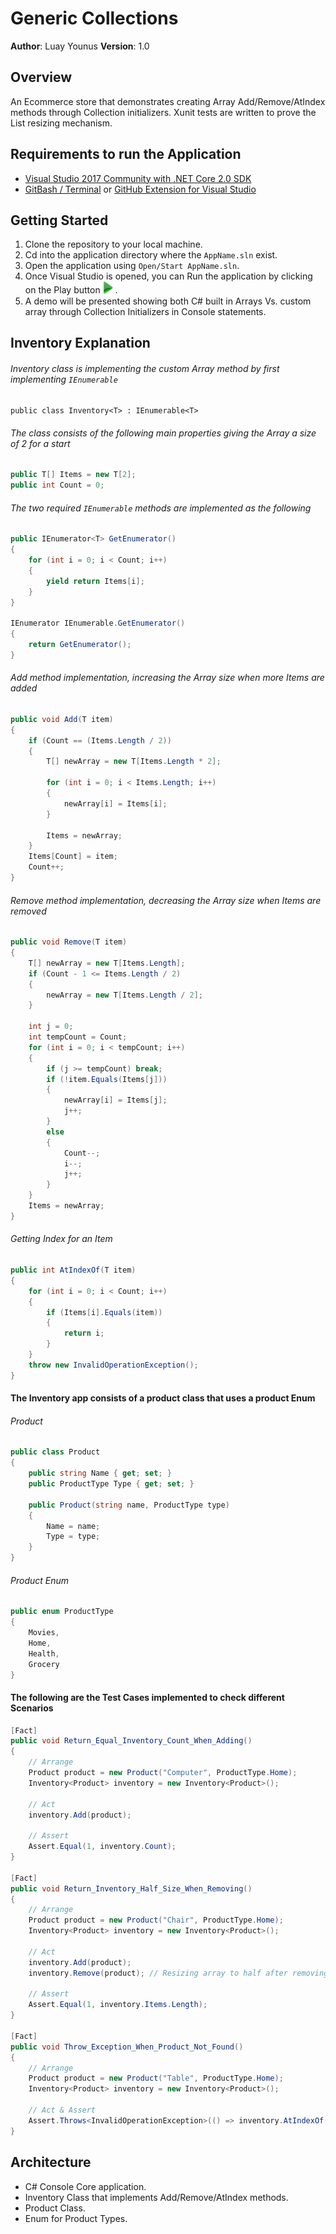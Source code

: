 # Generic Collections

**Author**: Luay Younus
**Version**: 1.0

## Overview
An Ecommerce store that demonstrates creating Array Add/Remove/AtIndex methods through Collection initializers. Xunit tests are written to prove the List resizing mechanism.

## Requirements to run the Application
- [Visual Studio 2017 Community with .NET Core 2.0 SDK](https://www.microsoft.com/net/core#windowscmd)
- [GitBash / Terminal](https://git-scm.com/downloads) or [GitHub Extension for Visual Studio](https://visualstudio.github.com)

## Getting Started
1. Clone the repository to your local machine.
2. Cd into the application directory where the `AppName.sln` exist.
3. Open the application using `Open/Start AppName.sln`.
4. Once Visual Studio is opened, you can Run the application by clicking on the Play button <img src="https://github.com/luayyounus/Lab02-Unit-Testing/blob/Lab02-Luay/WarCardGame/play-button.jpg" width="16"> .
5. A demo will be presented showing both C# built in Arrays Vs. custom array through Collection Initializers in Console statements.

## Inventory Explanation
###### Inventory class is implementing the custom Array method by first implementing `IEnumerable`
`public class Inventory<T> : IEnumerable<T>`

###### The class consists of the following main properties giving the Array a size of 2 for a start
```C#
public T[] Items = new T[2];
public int Count = 0;
```

###### The two required `IEnumerable` methods are implemented as the following
```C#
public IEnumerator<T> GetEnumerator()
{
    for (int i = 0; i < Count; i++)
    {
        yield return Items[i];
    }
}

IEnumerator IEnumerable.GetEnumerator()
{
    return GetEnumerator();
}
```

###### Add method implementation, increasing the Array size when more Items are added
```C#
public void Add(T item)
{
    if (Count == (Items.Length / 2))
    {
        T[] newArray = new T[Items.Length * 2];

        for (int i = 0; i < Items.Length; i++)
        {
            newArray[i] = Items[i];
        }

        Items = newArray;
    }
    Items[Count] = item;
    Count++;
}
```

###### Remove method implementation, decreasing the Array size when Items are removed
```C#
public void Remove(T item)
{
    T[] newArray = new T[Items.Length];
    if (Count - 1 <= Items.Length / 2)
    {
        newArray = new T[Items.Length / 2];
    }

    int j = 0;
    int tempCount = Count;
    for (int i = 0; i < tempCount; i++)
    {
        if (j >= tempCount) break;
        if (!item.Equals(Items[j]))
        {
            newArray[i] = Items[j];
            j++;
        }
        else
        {
            Count--;
            i--;
            j++;
        }
    }
    Items = newArray;
}
```

###### Getting Index for an Item
```C#
public int AtIndexOf(T item)
{
    for (int i = 0; i < Count; i++)
    {
        if (Items[i].Equals(item))
        {
            return i;
        }
    }
    throw new InvalidOperationException();
}
```

#### The Inventory app consists of a product class that uses a product Enum
###### Product
```C#
public class Product
{
    public string Name { get; set; }
    public ProductType Type { get; set; }

    public Product(string name, ProductType type)
    {
        Name = name;
        Type = type;
    }
}
```
###### Product Enum
```C#
public enum ProductType
{
    Movies,
    Home,
    Health,
    Grocery
}
```

#### The following are the Test Cases implemented to check different Scenarios
```C#
[Fact]
public void Return_Equal_Inventory_Count_When_Adding()
{
    // Arrange
    Product product = new Product("Computer", ProductType.Home);
    Inventory<Product> inventory = new Inventory<Product>();

    // Act
    inventory.Add(product);

    // Assert
    Assert.Equal(1, inventory.Count);
}

[Fact]
public void Return_Inventory_Half_Size_When_Removing()
{
    // Arrange
    Product product = new Product("Chair", ProductType.Home);
    Inventory<Product> inventory = new Inventory<Product>();

    // Act
    inventory.Add(product);
    inventory.Remove(product); // Resizing array to half after removing

    // Assert
    Assert.Equal(1, inventory.Items.Length);
}

[Fact]
public void Throw_Exception_When_Product_Not_Found()
{
    // Arrange
    Product product = new Product("Table", ProductType.Home);
    Inventory<Product> inventory = new Inventory<Product>();

    // Act & Assert
    Assert.Throws<InvalidOperationException>(() => inventory.AtIndexOf(product));
}
```

## Architecture
 - C# Console Core application.
 - Inventory Class that implements Add/Remove/AtIndex methods.
 - Product Class.
 - Enum for Product Types.

